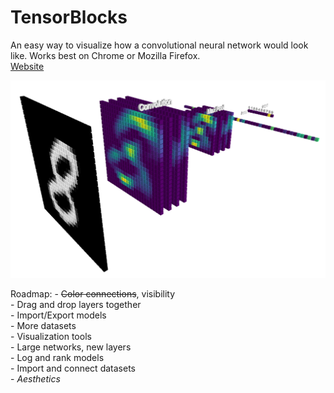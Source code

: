 # TensorBlocks

An easy way to visualize how a convolutional neural network would look like. Works best on Chrome or Mozilla Firefox.</br>
[Website](http://tensorblocks.com)


![Prototype](images/model2.PNG)

Roadmap:
    - <del>Color connections</del>, visibility<br>
		- Drag and drop layers together<br>
		- Import/Export models<br>
		- More datasets<br>
		- Visualization tools<br>
		- Large networks, new layers<br>
		- Log and rank models<br>
		- Import and connect datasets<br>
		- <i>Aesthetics</i><br>
